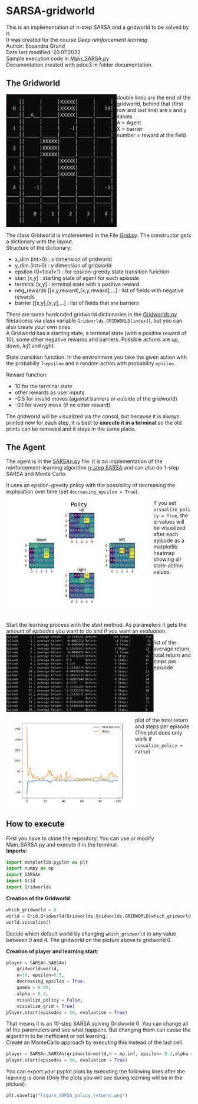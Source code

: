 # SARSA-gridworld
This is an implementation of n-step SARSA and a gridworld to be solved by it. <br />
It was created for the course _Deep reinforcement learning_ <br />
Author: Eosandra Grund <br />
Date last modified: 20.07.2022 <br />
Sample execution code in [Main_SARSA.py](Main_SARSA.py) <br />
Documentation created with pdoc3 in folder documentation.

## The Gridworld
<img src="Images/Gridworld_at_start_for_README.jpg" align="left" alt="Viszalization of the gridworld" width="300"/>
double lines are the end of the gridworld, behind that (first row and last line) are x and y values <br />
A = Agent <br />
X = barrier <br />
number = reward at the field <br />
<br clear="left"/>

The class Gridworld is implemented in the File [Grid.py](Grid.py). The constructor gets a dictionary with the layout.<br />
Structure of the dictionary: 
* x_dim (int>0) : x dimension of gridworld    
*  y_dim (int>0) : y dimension of gridworld   
* epsilon (0<float<1) : for epsilon-greedy state transition function   
* start [x,y] : starting state of agent for each episode   
* terminal [x,y] : terminal state with a positive reward   
* neg_rewards [[x,y,reward],[x,y,reward],...] : list of fields with negative rewards   
* barrier [[x,y],[x,y],...] : list of fields that are barriers   

There are some hardcoded gridworld dictionaries in the [Gridworlds.py](Gridworlds.py) file(access via class variable `Gridworlds.GRIDWORLD[index]`), but you can also create your own ones.  
A Gridworld has a starting state, a terminal state (with a positive reward of 10), some other negative rewards and barriers.
Possible actions are _up_, _down_, _left_ and _right_.
 
State transition function: In the environment you take the given action with the probabiliy 1-`epsilon` and a random action with probability `epsilon`. 

Reward function: 
* 10 for the terminal state
* other rewards as user inputs
* -0.5 for invalid moves (against barriers or outside of the gridworld)
* -0.1 for every move (if no other reward)

The gridworld will be visualized via the consol, but because it is always printed new for each step, it is best to **execute it in a terminal** so
the old prints can be removed and it stays in the same place.

## The Agent
The agent is in the [SARSAn.py](SARSAn.py) file. It is an implementation of the reinforcement-learning algorithm [n-step SARSA](https://towardsdatascience.com/introduction-to-reinforcement-learning-rl-part-7-n-step-bootstrapping-6c3006a13265) and can also do 1-step SARSA and Monte Carlo.

It uses an epsilon-greedy policy with the possibility of decreasing the exploration over time (set `decreasing_epsilon = True`).

<img src="Images/Figure_SARSA_policy_for_README.png" align="left" alt="visualization of the policy" width="400"/>  

If you set `visualize_policy = True`, the q-values will be visualized after each episode as a matplotlib heatmap showing all state-action values.
<br clear="left"/><br />

Start the learning process with the start method. As parameters it gets the amount of _episodes_ you want to do and if you want an _evaluation_. <br />
<img src="Images/Gridworld_evaluation_list_for_README.jpg" align="left" alt="list of returns" width="400"/>

list of the average return, total return and steps per episode
<br clear="left"/>
<img src="Images/Figure_returns_for_README.png" alt="plot of returns" align="left" width="350"/>

plot of the total return and steps per episode (The plot does only work if `visualize_policy = False`)
<br clear="left"/>

## How to execute
First you have to clone the repository.
You can use or modify Main_SARSA.py and execute it in the terminal.<br />
**Imports**:
```python
import matplotlib.pyplot as plt
import numpy as np
import SARSAn
import Grid
import Gridworlds
```
**Creation of the Gridworld**:
```python
which_gridworld = 0
world = Grid.Gridworld(Gridworlds.Gridworlds.GRIDWORLD[which_gridworld])
world.visualize()
```
Decide which default world by changing `which_gridworld` to any value between 0 and 4. The gridworld on the picture above is gridworld 0. <br />

**Creation of player and learning start**: 
``` python
player = SARSAn.SARSAn(
	gridworld=world, 
	n=10, epsilon=0.5, 
	decreasing_epsilon = True, 
	gamma = 0.99, 
	alpha = 0.3,
	visualize_policy = False, 
	visualize_grid = True)
player.start(episodes = 50, evaluation = True)
```
That means it is an 10-step SARSA solving Gridworld 0. You can change all of the parameters and see what happens. But changing them can cause the algorithm to be inefficient or not learning.<br />
Create an MonteCarlo approach by executing this instead of the last cell.
``` python
player = SARSAn.SARSAn(gridworld=world,n = np.inf, epsilon= 0.3,alpha = 1)
player.start(episodes = 50, evaluation = True)
```
You can export your pyplot plots by executing the following lines after the learning is done (Only the plots you will see during learning will be in the picture).
``` python
plt.savefig("Figure_SARSA_policy_returns.png")
```

